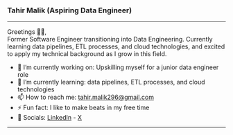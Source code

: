 ### Tahir Malik (Aspiring Data Engineer)
----
Greetings 🙇🏻, <br/> 
Former Software Engineer transitioning into Data Engineering. Currently learning data pipelines, ETL processes, and cloud technologies, and excited to apply my technical background as I grow in this field. <br />
- 🔭 I’m currently working on: Upskilling myself for a junior data engineer role 
- 🌱 I’m currently learning: data pipelines, ETL processes, and cloud technologies
- 📫 How to reach me: tahir.malik296@gmail.com 
- ⚡ Fun fact: I like to make beats in my free time
- 🔗 Socials: [LinkedIn](https://www.linkedin.com/in/tahir7malik/) - [X](https://twitter.com/tahir7malik)
----
